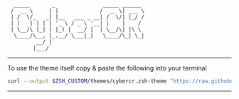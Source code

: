 ```
  _____       _               _____ ______ 
 /  __ \     | |             /  __ \| ___ \
 | /  \/_   _| |__   ___ _ __| /  \/| |_/ /
 | |   | | | | '_ \ / _ \ '__| |    |    / 
 | \__/\ |_| | |_) |  __/ |  | \__/\| |\ \ 
  \____/\__, |_.__/ \___|_|   \____/\_| \_|
         __/ |                             
        |___/                              
```
---

To use the theme itself copy & paste the following into your terminal
```bash
curl --output $ZSH_CUSTOM/themes/cybercr.zsh-theme "https://raw.githubusercontent.com/NrdyN8/CyberCR/refs/heads/main/cybercr.zsh-theme"
```
---
